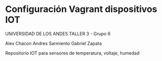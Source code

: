 # Configuración Vagrant dispositivos IOT
UNIVERSIDAD DE LOS ANDES
TALLER 3 - Grupo 6

Alex Chacon
Andres Sarmiento
Gabriel Zapata


Repositorio IOT para sensores de temperatura, voltaje, humedad
